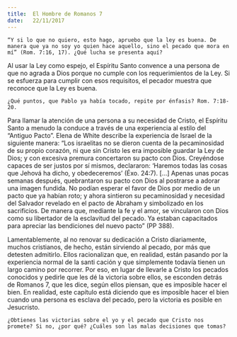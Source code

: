 ```yaml
---
title:  El Hombre de Romanos 7
date:   22/11/2017
---
```



`“Y si lo que no quiero, esto hago, apruebo que la ley es buena. De manera que ya no soy yo quien hace aquello, sino el pecado que mora en mí” (Rom. 7:16, 17). ¿Qué lucha se presenta aquí?`

Al usar la Ley como espejo, el Espíritu Santo convence a una persona de que no agrada a Dios porque no cumple con los requerimientos de la Ley. Si se esfuerza para cumplir con esos requisitos, el pecador muestra que reconoce que la Ley es buena.

`¿Qué puntos, que Pablo ya había tocado, repite por énfasis? Rom. 7:18-20.`

Para llamar la atención de una persona a su necesidad de Cristo, el Espíritu Santo a menudo la conduce a través de una experiencia al estilo del “Antiguo Pacto”. Elena de White describe la experiencia de Israel de la siguiente manera: “Los israelitas no se dieron cuenta de la pecaminosidad de su propio corazón, ni que sin Cristo les era imposible guardar la Ley de Dios; y con excesiva premura concertaron su pacto con Dios. Creyéndose capaces de ser justos por sí mismos, declararon: ‘Haremos todas las cosas que Jehová ha dicho, y obedeceremos’ (Éxo. 24:7). [...] Apenas unas pocas semanas después, quebrantaron su pacto con Dios al postrarse a adorar una imagen fundida. No podían esperar el favor de Dios por medio de un pacto que ya habían roto; y ahora sintieron su pecaminosidad y necesidad del Salvador revelado en el pacto de Abraham y simbolizado en los sacrificios. De manera que, mediante la fe y el amor, se vincularon con Dios como su libertador de la esclavitud del pecado. Ya estaban capacitados para apreciar las bendiciones del nuevo pacto” (PP 388).

Lamentablemente, al no renovar su dedicación a Cristo diariamente, muchos cristianos, de hecho, están sirviendo al pecado, por más que detesten admitirlo. Ellos racionalizan que, en realidad, están pasando por la experiencia normal de la santi cación y que simplemente todavía tienen un largo camino por recorrer. Por eso, en lugar de llevarle a Cristo los pecados conocidos y pedirle que les dé la victoria sobre ellos, se esconden detrás de Romanos 7, que les dice, según ellos piensan, que es imposible hacer el bien. En realidad, este capítulo está diciendo que es imposible hacer el bien cuando una persona es esclava del pecado, pero la victoria es posible en Jesucristo.

`¿Obtienes las victorias sobre el yo y el pecado que Cristo nos promete? Si no, ¿por qué? ¿Cuáles son las malas decisiones que tomas?`